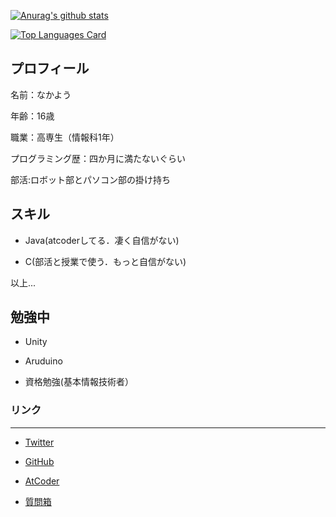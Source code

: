 [![Anurag's github stats](https://github-readme-stats.vercel.app/api?username=NakaYou&count_private=true&theme=radical)](https://github.com/anuraghazra/github-readme-stats)

[![Top Languages Card](https://github-readme-stats.vercel.app/api/top-langs/?username=NakaYou&count_private=true&theme=radical)](https://github.com/anuraghazra/github-readme-stats)

  
  

## プロフィール

名前：なかよう

年齢：16歳

職業：高専生（情報科1年）

プログラミング歴：四か月に満たないぐらい

部活:ロボット部とパソコン部の掛け持ち

  
  

## スキル

 - Java(atcoderしてる．凄く自信がない)

 - C(部活と授業で使う．もっと自信がない)

以上...

  

## 勉強中

- Unity

- Aruduino

- 資格勉強(基本情報技術者）

  
  

### リンク

--------

- [Twitter](https://twitter.com/NakaYou_JK)

- [GitHub](https://github.com/NakaYou)

- [AtCoder](https://atcoder.jp/users/nakayou)

- [質問箱](https://peing.net/ja/nakayou_jk?p=auto&utm_source=twitter&utm_medium=timeline&utm_campaign=auto_recruitment)